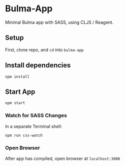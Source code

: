 # Bulma-App

Minimal Bulma app with SASS, using CLJS / Reagent.

## Setup

First, clone repo, and `cd` into `bulma-app`

## Install dependencies

```
npm install
```

## Start App

```
npm start
```

### Watch for SASS Changes

In a separate Terminal shell:

```
npm run css-watch
```

### Open Browser

After app has compiled, open browser at `localhost:3000`
